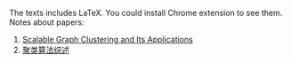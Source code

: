 The texts includes LaTeX. You could install Chrome extension to see them.
Notes about papers:
1. [Scalable Graph Clustering and Its Applications](https://github.com/OweN98/papernote/blob/master/ScalableGraphClustering.md)
2. [聚类算法综述](https://github.com/OweN98/papernote/blob/master/%E8%81%9A%E7%B1%BB%E7%AE%97%E6%B3%95%E7%BB%BC%E8%BF%B0.md)